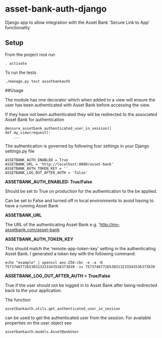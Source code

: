 # asset-bank-auth-django
Django app to allow integration with the Asset Bank 'Secure Link to App' functionality

## Setup

From the project root run

	. activate
	
To run the tests

	./manage.py test assetbankauth

##Usage

The module has one decorator which when added to a view will ensure the user has been authenticated with Asset Bank before accessing the view.
 
If they have not been authenticated they will be redirected to the associated Asset Bank for authentication 

```
@ensure_assetbank_authenticated_user_in_session()
def my_view(request):
    ...
```

The authentication is governed by following four settings in your Django settings.py file 

```
ASSETBANK_AUTH_ENABLED = True
ASSETBANK_URL = 'http://localhost:8080/asset-bank'
ASSETBANK_AUTH_TOKEN_KEY = ''
ASSETBANK_LOG_OUT_AFTER_AUTH = 'false'
```

__ASSETBANK_AUTH_ENABLED: True/False__

Should be set to True on production for the authentication to the be applied. 

Can be set to False and turned off in local environments to avoid having to have a running Asset Bank
    
__ASSETBANK_URL__

The URL of the authenticating Asset Bank e.g. 'http://my-assetbank.com/asset-bank

__ASSETBANK_AUTH_TOKEN_KEY__

This should match the 'remote-app-token-key' setting in the authenticating Asset Bank.
I generated a token key with the following command:
```
echo "example" | openssl aes-256-cbc -e -a -K 7573746f726530313233343536373839 -iv 7573746f726530313233343536373839
```

__ASSETBANK_LOG_OUT_AFTER_AUTH = True/False__

True if the user should not be logged in to Asset Bank after being redirected back to the your application.



The function
```
assetbankauth.utils.get_authenticated_user_in_session 
```
can be used to get the authenticated user from the session. For available properties on the user object see
```
assetbankauth.models.AssetBankUser 
```


